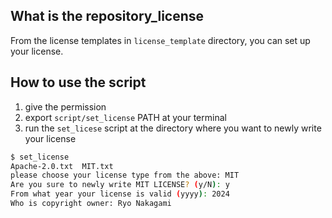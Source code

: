 ## What is the repository_license 

From the license templates in `license_template` directory, you can set up your license.

## How to use the script

1. give the permission
2. export `script/set_license` PATH at your terminal
2. run the `set_licese` script at the directory where you want to newly write your license

```bash
$ set_license                  
Apache-2.0.txt  MIT.txt
please choose your license type from the above: MIT
Are you sure to newly write MIT LICENSE? (y/N): y
From what year your license is valid (yyyy): 2024 
Who is copyright owner: Ryo Nakagami
```